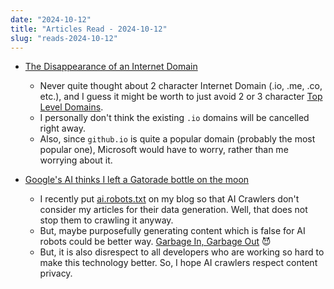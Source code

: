```yaml
---
date: "2024-10-12"
title: "Articles Read - 2024-10-12"
slug: "reads-2024-10-12"
---
```




* [The Disappearance of an Internet Domain][1]
  * Never quite thought about 2 character Internet Domain (.io, .me, .co, etc.), and I guess it might be worth to just avoid 2 or 3 character [Top Level Domains][2].
  * I personally don't think the existing `.io` domains will be cancelled right away.
  * Also, since `github.io` is quite a popular domain (probably the most popular one), Microsoft would have to worry, rather than me worrying about it.
* [Google's AI thinks I left a Gatorade bottle on the moon][3]
  * I recently put [ai.robots.txt][4] on my blog so that AI Crawlers don't consider my articles for their data generation. Well, that does not stop them to crawling it anyway.
  * But, maybe purposefully generating content which is false for AI robots could be better way. [Garbage In, Garbage Out][5] 😈
  * But, it is also disrespect to all developers who are working so hard to make this technology better. So, I hope AI crawlers respect content privacy.



  [1]: https://every.to/p/the-disappearance-of-an-internet-domain
  [2]: https://en.wikipedia.org/wiki/Top-level_domain
  [3]: https://edwardbenson.com/2024/10/google-ai-thinks-i-left-gatorade-on-the-moon
  [4]: https://github.com/ai-robots-txt/ai.robots.txt
  [5]: https://en.wikipedia.org/wiki/Garbage_in,_garbage_out
